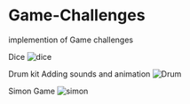 # Game-Challenges

implemention of Game challenges

Dice
![dice](https://user-images.githubusercontent.com/39625554/159147969-e6139c61-d73f-429c-9873-e098c87a203c.png)

Drum kit
Adding sounds and animation
![Drum](https://user-images.githubusercontent.com/39625554/159147993-e77f4073-a447-4de1-b8cb-98cd4ba3e10a.PNG)

Simon Game
![simon](https://user-images.githubusercontent.com/39625554/159147996-eff46a05-965f-440f-b58d-efaa60123fdb.PNG)
